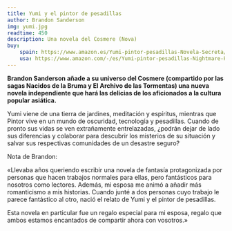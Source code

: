 ```yaml
---
title: Yumi y el pintor de pesadillas
author: Brandon Sanderson
img: yumi.jpg
readtime: 450
description: Una novela del Cosmere (Nova)
buy:
    spain: https://www.amazon.es/Yumi-pintor-pesadillas-Novela-Secreta/dp/8419260029/ref=asc_df_8419260029/
    usa: https://www.amazon.com/-/es/Yumi-pintor-pesadillas-Nightmare-Painter/dp/8419260029/ref=tmm_hrd_swatch_0 
---
```

**Brandon Sanderson añade a su universo del Cosmere (compartido por las sagas Nacidos de la Bruma y El Archivo de las Tormentas) una nueva novela independiente que hará las delicias de los aficionados a la cultura popular asiática.**

Yumi viene de una tierra de jardines, meditación y espíritus, mientras que Pintor vive en un mundo de oscuridad, tecnología y pesadillas. Cuando de pronto sus vidas se ven extrañamente entrelazadas, ¿podrán dejar de lado sus diferencias y colaborar para descubrir los misterios de su situación y salvar sus respectivas comunidades de un desastre seguro?

Nota de Brandon:

«Llevaba años queriendo escribir una novela de fantasía protagonizada por personas que hacen trabajos normales para ellas, pero fantásticos para nosotros como lectores. Además, mi esposa me animó a añadir más romanticismo a mis historias. Cuando junté a dos personas cuyo trabajo le parece fantástico al otro, nació el relato de Yumi y el pintor de pesadillas.

Esta novela en particular fue un regalo especial para mi esposa, regalo que ambos estamos encantados de compartir ahora con vosotros.»